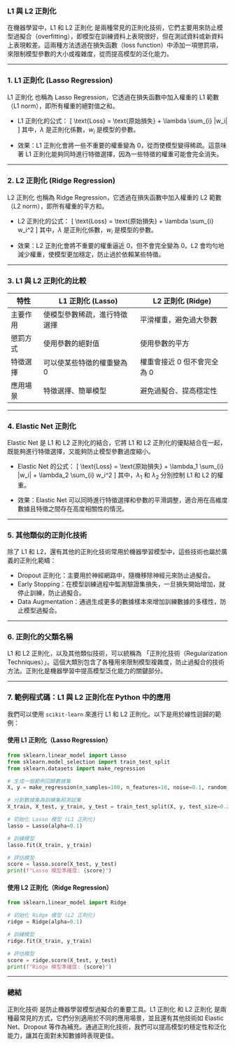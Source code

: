 ### L1 與 L2 正則化

在機器學習中，L1 和 L2 正則化 是兩種常見的正則化技術，它們主要用來防止模型過擬合（overfitting），即模型在訓練資料上表現很好，但在測試資料或新資料上表現較差。這兩種方法透過在損失函數（loss function）中添加一項懲罰項，來限制模型參數的大小或複雜度，從而提高模型的泛化能力。

---

### 1. L1 正則化 (Lasso Regression)

L1 正則化 也稱為 Lasso Regression，它透過在損失函數中加入權重的 L1 範數（L1 norm），即所有權重的絕對值之和。

- L1 正則化的公式：
  \[
  \text{Loss} = \text{原始損失} + \lambda \sum_{i} |w_i|
  \]
  其中，$\lambda$ 是正則化係數，$w_i$ 是模型的參數。

- 效果：L1 正則化會將一些不重要的權重變為 0，從而使模型變得稀疏。這意味著 L1 正則化能夠同時進行特徵選擇，因為一些特徵的權重可能會完全消失。

---

### 2. L2 正則化 (Ridge Regression)

L2 正則化 也稱為 Ridge Regression，它透過在損失函數中加入權重的 L2 範數（L2 norm），即所有權重的平方和。

- L2 正則化的公式：
  \[
  \text{Loss} = \text{原始損失} + \lambda \sum_{i} w_i^2
  \]
  其中，$\lambda$ 是正則化係數，$w_i$ 是模型的參數。

- 效果：L2 正則化會將不重要的權重逼近 0，但不會完全變為 0。L2 會均勻地減少權重，使模型更加穩定，防止過於依賴某些特徵。

---

### 3. L1 與 L2 正則化的比較

| 特性               | L1 正則化 (Lasso)            | L2 正則化 (Ridge)          |
|-------------------|-----------------------------|----------------------------|
| 主要作用      | 使模型參數稀疏，進行特徵選擇 | 平滑權重，避免過大參數    |
| 懲罰方式      | 使用參數的絕對值             | 使用參數的平方             |
| 特徵選擇      | 可以使某些特徵的權重變為 0    | 權重會接近 0 但不會完全為 0 |
| 應用場景      | 特徵選擇、簡單模型            | 避免過擬合、提高穩定性    |

---

### 4. Elastic Net 正則化

Elastic Net 是 L1 和 L2 正則化的結合，它將 L1 和 L2 正則化的優點結合在一起，既能夠進行特徵選擇，又能夠防止模型參數過度縮小。

- Elastic Net 的公式：
  \[
  \text{Loss} = \text{原始損失} + \lambda_1 \sum_{i} |w_i| + \lambda_2 \sum_{i} w_i^2
  \]
  其中，$\lambda_1$ 和 $\lambda_2$ 分別控制 L1 和 L2 的權重。

- 效果：Elastic Net 可以同時進行特徵選擇和參數的平滑調整，適合用在高維度數據且特徵之間存在高度相關性的情況。

---

### 5. 其他類似的正則化技術

除了 L1 和 L2，還有其他的正則化技術常用於機器學習模型中，這些技術也屬於廣義的正則化範疇：

- Dropout 正則化：主要用於神經網路中，隨機移除神經元來防止過擬合。
- Early Stopping：在模型訓練過程中監測驗證集損失，一旦損失開始增加，就停止訓練，防止過擬合。
- Data Augmentation：通過生成更多的數據樣本來增加訓練數據的多樣性，防止模型過擬合。

---

### 6. 正則化的父類名稱

L1 和 L2 正則化，以及其他類似技術，可以統稱為 「正則化技術（Regularization Techniques）」。這個大類別包含了各種用來限制模型複雜度，防止過擬合的技術方法。正則化是機器學習中提高模型泛化能力的關鍵部分。

---

### 7. 範例程式碼：L1 與 L2 正則化在 Python 中的應用

我們可以使用 `scikit-learn` 來進行 L1 和 L2 正則化。以下是用於線性迴歸的範例：

#### 使用 L1 正則化（Lasso Regression）
```python
from sklearn.linear_model import Lasso
from sklearn.model_selection import train_test_split
from sklearn.datasets import make_regression

# 生成一個範例回歸數據集
X, y = make_regression(n_samples=100, n_features=10, noise=0.1, random_state=42)

# 分割數據集為訓練集和測試集
X_train, X_test, y_train, y_test = train_test_split(X, y, test_size=0.2, random_state=42)

# 初始化 Lasso 模型 (L1 正則化)
lasso = Lasso(alpha=0.1)

# 訓練模型
lasso.fit(X_train, y_train)

# 評估模型
score = lasso.score(X_test, y_test)
print(f"Lasso 模型準確度: {score}")
```

#### 使用 L2 正則化（Ridge Regression）
```python
from sklearn.linear_model import Ridge

# 初始化 Ridge 模型 (L2 正則化)
ridge = Ridge(alpha=0.1)

# 訓練模型
ridge.fit(X_train, y_train)

# 評估模型
score = ridge.score(X_test, y_test)
print(f"Ridge 模型準確度: {score}")
```

---

### 總結

正則化技術 是防止機器學習模型過擬合的重要工具。L1 正則化 和 L2 正則化 是兩種最常見的方式，它們分別適用於不同的應用場景，並且還有其他技術如 Elastic Net、Dropout 等作為補充。通過正則化技術，我們可以提高模型的穩定性和泛化能力，讓其在面對未知數據時表現更佳。